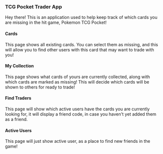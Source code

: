 ### TCG Pocket Trader App
Hey there! This is an application used to help keep track of which cards you are missing in the hit game, Pokemon TCG Pocket!

#### Cards
This page shows all existing cards. You can select them as missing, and this will allow you to find other users with this card that may want to trade with you!

#### My Collection
This page shows what cards of yours are currently collected, along with which cards are marked as missing! This will decide which cards will be shown to others for ready to trade!

#### Find Traders
This page will show which active users have the cards you are currently looking for, it will display a friend code, in case you haven't yet added them as a friend.

#### Active Users
This page will just show active user, as a place to find new friends in the game!